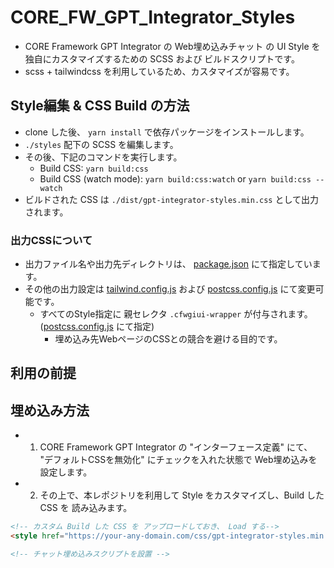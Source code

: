 # CORE_FW_GPT_Integrator_Styles
- CORE Framework GPT Integrator の Web埋め込みチャット の UI Style を独自にカスタマイズするための SCSS および ビルドスクリプトです。
- scss + tailwindcss を利用しているため、カスタマイズが容易です。

## Style編集 & CSS Build の方法
- clone した後、 `yarn install` で依存パッケージをインストールします。
- `./styles` 配下の SCSS を編集します。
- その後、下記のコマンドを実行します。
  - Build CSS: `yarn build:css`
  - Build CSS (watch mode): `yarn build:css:watch` or `yarn build:css --watch`
- ビルドされた CSS は `./dist/gpt-integrator-styles.min.css` として出力されます。

### 出力CSSについて
- 出力ファイル名や出力先ディレクトリは、 [package.json](package.json) にて指定しています。
- その他の出力設定は [tailwind.config.js](tailwind.config.js) および [postcss.config.js](postcss.config.js) にて変更可能です。
  - すべてのStyle指定に 親セレクタ `.cfwgiui-wrapper` が付与されます。 ([postcss.config.js](postcss.config.js) にて指定)
    - 埋め込み先WebページのCSSとの競合を避ける目的です。

## 利用の前提

## 埋め込み方法
- 1. CORE Framework GPT Integrator の "インターフェース定義" にて、 "デフォルトCSSを無効化" にチェックを入れた状態で Web埋め込みを設定します。
- 2. その上で、本レポジトリを利用して Style をカスタマイズし、Build した CSS を 読み込みます。

```html
<!-- カスタム Build した CSS を アップロードしておき、 Load する-->
<style href="https://your-any-domain.com/css/gpt-integrator-styles.min.css" rel="stylesheet"></style>

<!-- チャット埋め込みスクリプトを設置 -->

```




